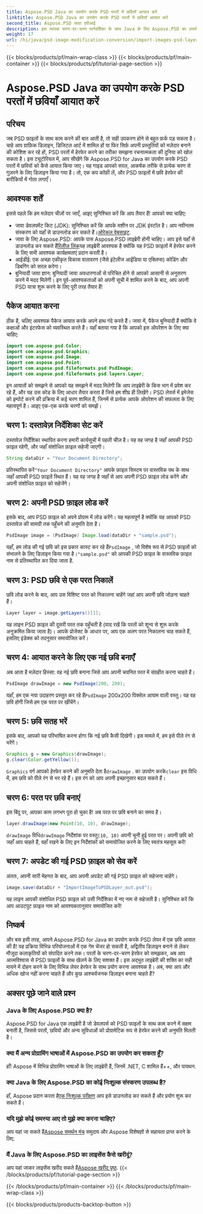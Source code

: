 ```yaml
---
title: Aspose.PSD Java का उपयोग करके PSD परतों में छवियाँ आयात करें
linktitle: Aspose.PSD Java का उपयोग करके PSD परतों में छवियाँ आयात करें
second_title: Aspose.PSD जावा एपीआई
description: इस व्यापक चरण-दर-चरण मार्गदर्शिका के साथ Java के लिए Aspose.PSD का उपयोग करके PSD परतों में छवियों को आयात करना सीखें।
weight: 17
url: /hi/java/psd-image-modification-conversion/import-images-psd-layers/
---
```


{{< blocks/products/pf/main-wrap-class >}}
{{< blocks/products/pf/main-container >}}
{{< blocks/products/pf/tutorial-page-section >}}

# Aspose.PSD Java का उपयोग करके PSD परतों में छवियाँ आयात करें

## परिचय
जब PSD फ़ाइलों के साथ काम करने की बात आती है, तो सही उपकरण होने से बहुत फ़र्क पड़ सकता है। चाहे आप ग्राफ़िक डिज़ाइन, डिजिटल आर्ट में शामिल हों या फिर सिर्फ़ अपनी प्रस्तुतियों को मज़ेदार बनाने की कोशिश कर रहे हों, PSD परतों में हेरफेर करने का तरीका समझना रचनात्मकता की दुनिया को खोल सकता है। इस ट्यूटोरियल में, आप सीखेंगे कि Aspose.PSD for Java का उपयोग करके PSD परतों में छवियों को कैसे आयात किया जाए। यह गाइड आपको सरल, आकर्षक तरीके से प्रत्येक चरण से गुज़रने के लिए डिज़ाइन किया गया है। तो, एक कप कॉफ़ी लें, और PSD फ़ाइलों में छवि हेरफेर की बारीकियों में गोता लगाएँ।
## आवश्यक शर्तें
इससे पहले कि हम मज़ेदार चीज़ों पर जाएँ, आइए सुनिश्चित करें कि आप तैयार हैं! आपको क्या चाहिए:
-  जावा डेवलपमेंट किट (JDK): सुनिश्चित करें कि आपके मशीन पर JDK इंस्टॉल है। आप नवीनतम संस्करण को यहाँ से डाउनलोड कर सकते हैं।[ओरेकल वेबसाइट](https://www.oracle.com/java/technologies/javase-jdk11-downloads.html).
-  जावा के लिए Aspose.PSD: आपके पास Aspose.PSD लाइब्रेरी होनी चाहिए। आप इसे यहाँ से डाउनलोड कर सकते हैं[रिलीज़ लिंक](https://releases.aspose.com/psd/java/)यह लाइब्रेरी आवश्यक है क्योंकि यह PSD फ़ाइलों में हेरफेर करने के लिए सभी आवश्यक कार्यक्षमताएं प्रदान करती है।
- आईडीई: एक अच्छा एकीकृत विकास वातावरण (जैसे इंटेलीज आईडिया या एक्लिप्स) कोडिंग और डिबगिंग को सरल करेगा।
- बुनियादी जावा ज्ञान: बुनियादी जावा अवधारणाओं से परिचित होने से आपको आसानी से अनुसरण करने में मदद मिलेगी।
इन पूर्व-आवश्यकताओं को अपनी सूची में शामिल करने के बाद, आप अपनी PSD यात्रा शुरू करने के लिए पूरी तरह तैयार हैं!
## पैकेज आयात करना
ठीक है, चलिए आवश्यक पैकेज आयात करके अपने हाथ गंदे करते हैं। जावा में, पैकेज बुनियादी हैं क्योंकि वे कक्षाओं और इंटरफेस को व्यवस्थित करते हैं। यहाँ बताया गया है कि आपको इस ऑपरेशन के लिए क्या चाहिए:
```java
import com.aspose.psd.Color;
import com.aspose.psd.Graphics;
import com.aspose.psd.Image;
import com.aspose.psd.Point;
import com.aspose.psd.fileformats.psd.PsdImage;
import com.aspose.psd.fileformats.psd.layers.Layer;
```
इन आयातों को समझने से आपको यह समझने में मदद मिलेगी कि आप लाइब्रेरी के किस भाग में प्रवेश कर रहे हैं, और यह उस कोड के लिए आधार तैयार करता है जिसे हम शीघ्र ही लिखेंगे।
PSD लेयर्स में इमेजेस को इम्पोर्ट करने की प्रक्रिया में कई चरण शामिल हैं, जिनमें से प्रत्येक आपके ऑपरेशन की सफलता के लिए महत्वपूर्ण है। आइए एक-एक करके चरणों को समझें।
## चरण 1: दस्तावेज़ निर्देशिका सेट करें
दस्तावेज़ निर्देशिका स्थापित करना हमारी कार्यसूची में पहली चीज़ है। यह वह जगह है जहाँ आपकी PSD फ़ाइल रहेगी, और जहाँ संशोधित फ़ाइल सहेजी जाएगी।
```java
String dataDir = "Your Document Directory";
```
 प्रतिस्थापित करें`"Your Document Directory"` आपके फ़ाइल सिस्टम पर वास्तविक पथ के साथ जहाँ आपकी PSD फ़ाइलें स्थित हैं। यह वह जगह है जहाँ से आप अपनी PSD फ़ाइल लोड करेंगे और अपनी संशोधित फ़ाइल को सहेजेंगे।
## चरण 2: अपनी PSD फ़ाइल लोड करें
इसके बाद, आप PSD फ़ाइल को अपने प्रोग्राम में लोड करेंगे। यह महत्वपूर्ण है क्योंकि यह आपको PSD दस्तावेज़ की सामग्री तक पहुँचने की अनुमति देता है।
```java
PsdImage image = (PsdImage) Image.load(dataDir + "sample.psd");
```
 यहाँ, हम लोड की गई छवि को इस प्रकार कास्ट कर रहे हैं`PsdImage` , जो विशेष रूप से PSD फ़ाइलों को संभालने के लिए डिज़ाइन किया गया है।`"sample.psd"` को आपकी PSD फ़ाइल के वास्तविक फ़ाइल नाम से प्रतिस्थापित कर दिया जाता है.
## चरण 3: PSD छवि से एक परत निकालें
छवि लोड करने के बाद, आप उस विशिष्ट परत को निकालना चाहेंगे जहां आप अपनी छवि जोड़ना चाहते हैं। 
```java
Layer layer = image.getLayers()[1];
```
यह लाइन PSD फ़ाइल की दूसरी परत तक पहुँचती है (याद रखें कि परतों को शून्य से शुरू करके अनुक्रमित किया जाता है)। आपके प्रोजेक्ट के आधार पर, आप एक अलग परत निकालना चाह सकते हैं, इसलिए इंडेक्स को तदनुसार समायोजित करें।
## चरण 4: आयात करने के लिए एक नई छवि बनाएँ
अब आता है मज़ेदार हिस्सा: वह नई छवि बनाना जिसे आप अपनी चयनित परत में संग्रहीत करना चाहते हैं। 
```java
PsdImage drawImage = new PsdImage(200, 200);
```
 यहाँ, हम एक नया उदाहरण प्रस्तुत कर रहे हैं`PsdImage` 200x200 पिक्सेल आयाम वाली वस्तु। यह वह छवि होगी जिसे हम एक परत पर खींचेंगे।
## चरण 5: छवि सतह भरें
इसके बाद, आपको यह परिभाषित करना होगा कि नई छवि कैसी दिखेगी। इस मामले में, हम इसे पीले रंग से भरेंगे।
```java
Graphics g = new Graphics(drawImage);
g.clear(Color.getYellow());
```
`Graphics` वर्ग आपको हेरफेर करने की अनुमति देता है`drawImage` . का उपयोग करके`clear` इस विधि में, हम छवि को पीले रंग से भर रहे हैं। इस रंग को आप अपनी इच्छानुसार बदल सकते हैं।
## चरण 6: परत पर छवि बनाएं
इस बिंदु पर, आपका काम लगभग पूरा हो चुका है! अब परत पर छवि बनाने का समय है।
```java
layer.drawImage(new Point(10, 10), drawImage);
```
`drawImage` विधि`drawImage` निर्देशांक पर वस्तु`(10, 10)` अपनी चुनी हुई परत पर। अपनी छवि को जहाँ आप चाहते हैं, वहाँ रखने के लिए इन निर्देशांकों को समायोजित करने के लिए स्वतंत्र महसूस करें!
## चरण 7: अपडेट की गई PSD फ़ाइल को सेव करें
अंततः, अपनी सारी मेहनत के बाद, आप अपनी अपडेट की गई PSD फ़ाइल को सहेजना चाहेंगे। 
```java
image.save(dataDir + "ImportImageToPSDLayer_out.psd");
```
यह लाइन आपकी संशोधित PSD फ़ाइल को उसी निर्देशिका में नए नाम से सहेजती है। सुनिश्चित करें कि आप आउटपुट फ़ाइल नाम को आवश्यकतानुसार समायोजित करें!
## निष्कर्ष
और बस इसी तरह, आपने Aspose.PSD for Java का उपयोग करके PSD लेयर में एक छवि आयात की है! यह प्रक्रिया विभिन्न परियोजनाओं में एक गेम चेंजर हो सकती है, अद्वितीय डिज़ाइन बनाने से लेकर मौजूदा कलाकृतियों को संपादित करने तक। परतों के चरण-दर-चरण हेरफेर को समझकर, अब आप आत्मविश्वास से PSD फ़ाइलों के साथ खेलने के लिए सशक्त हैं। इस अद्भुत लाइब्रेरी की शक्ति का सही मायने में दोहन करने के लिए विभिन्न लेयर हेरफेर के साथ प्रयोग करना आवश्यक है। अब, क्या आप और अधिक खोज नहीं करना चाहते हैं और कुछ आश्चर्यजनक डिज़ाइन बनाना चाहते हैं?

## अक्सर पूछे जाने वाले प्रश्न
### Java के लिए Aspose.PSD क्या है?
Aspose.PSD for Java एक लाइब्रेरी है जो डेवलपर्स को PSD फाइलों के साथ काम करने में सक्षम बनाती है, जिससे परतों, छवियों और अन्य सुविधाओं को प्रोग्रामेटिक रूप से हेरफेर करने की अनुमति मिलती है।
### क्या मैं अन्य प्रोग्रामिंग भाषाओं में Aspose.PSD का उपयोग कर सकता हूँ?
हाँ! Aspose में विभिन्न प्रोग्रामिंग भाषाओं के लिए लाइब्रेरी हैं, जिनमें .NET, C शामिल हैं++, और पायथन.
### क्या Java के लिए Aspose.PSD का कोई निःशुल्क संस्करण उपलब्ध है?
 हाँ, Aspose प्रदान करता है[एक निःशुल्क परीक्षण](https://releases.aspose.com/) आप इसे डाउनलोड कर सकते हैं और प्रयोग शुरू कर सकते हैं।
### यदि मुझे कोई समस्या आए तो मुझे क्या करना चाहिए?
 आप यहां जा सकते हैं[Aspose समर्थन मंच](https://forum.aspose.com/c/psd/34) समुदाय और Aspose विशेषज्ञों से सहायता प्राप्त करने के लिए.
### मैं Java के लिए Aspose.PSD का लाइसेंस कैसे खरीदूं?
 आप यहां जाकर लाइसेंस खरीद सकते हैं[Aspose खरीद पृष्ठ](https://purchase.aspose.com/buy).
{{< /blocks/products/pf/tutorial-page-section >}}

{{< /blocks/products/pf/main-container >}}
{{< /blocks/products/pf/main-wrap-class >}}

{{< blocks/products/products-backtop-button >}}
